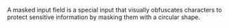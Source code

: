 A masked input field is a special input that visually obfuscates characters to protect sensitive information by masking them with a circular shape.
